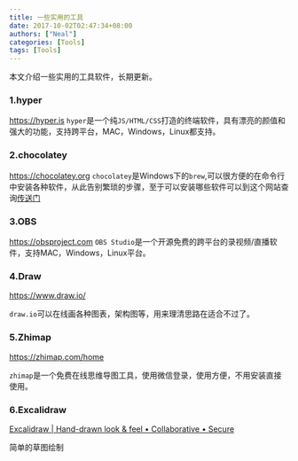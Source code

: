 ```yaml
---
title: 一些实用的工具
date: 2017-10-02T02:47:34+08:00
authors: ["Neal"]
categories: [Tools]
tags: [Tools]
---
```


本文介绍一些实用的工具软件，长期更新。
<!--more-->

### 1.hyper
<https://hyper.is>
`hyper`是一个纯`JS/HTML/CSS`打造的终端软件，具有漂亮的颜值和强大的功能，支持跨平台，MAC，Windows，Linux都支持。

### 2.chocolatey
<https://chocolatey.org>
`chocolatey`是Windows下的`brew`,可以很方便的在命令行中安装各种软件，从此告别繁琐的步骤，至于可以安装哪些软件可以到这个网站查询[传送门](https://chocolatey.org/packages)

### 3.OBS
<https://obsproject.com>
`OBS Studio`是一个开源免费的跨平台的录视频/直播软件，支持MAC，Windows，Linux平台。

### 4.Draw

<https://www.draw.io/>

`draw.io`可以在线画各种图表，架构图等，用来理清思路在适合不过了。

### 5.Zhimap

<https://zhimap.com/home>

`zhimap`是一个免费在线思维导图工具，使用微信登录，使用方便，不用安装直接使用。



### 6.Excalidraw

[Excalidraw | Hand-drawn look & feel • Collaborative • Secure](https://excalidraw.com/)

简单的草图绘制
